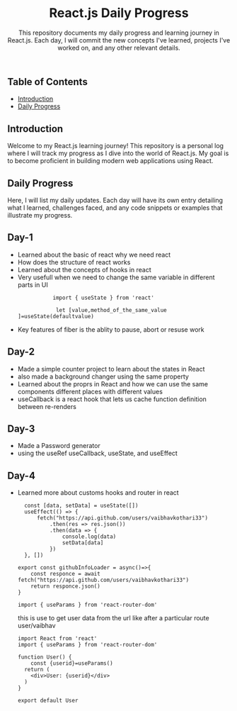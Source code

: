 <body>
    <header>
        <h1>React.js Daily Progress</h1>
        <p>This repository documents my daily progress and learning journey in React.js. Each day, I will commit the new concepts I've learned, projects I've worked on, and any other relevant details.</p>
    </header>
    <nav>
        <h2>Table of Contents</h2>
        <ul>
            <li><a href="#introduction">Introduction</a></li>
            <li><a href="#daily-progress">Daily Progress</a></li>
             </ul>
    </nav>
    <section id="introduction" class="section">
        <h2>Introduction</h2>
        <p>Welcome to my React.js learning journey! This repository is a personal log where I will track my progress as I dive into the world of React.js. My goal is to become proficient in building modern web applications using React.</p>
    </section>
    <section id="daily-progress" class="section">
        <h2>Daily Progress</h2>
        <p>Here, I will list my daily updates. Each day will have its own entry detailing what I learned, challenges faced, and any code snippets or examples that illustrate my progress.</p>
        <h2>Day-1</h2>
        <ul>
            <li>Learned about the basic of react why we need react</li>
            <li>How does the structure of react works</li>
            <li>Learned about the concepts of hooks in react</li>
            <li>Very usefull when we need to change the same variable in different parts in UI</li>

 ```
            import { useState } from 'react'
 ```
```
            let [value,method_of_the_same_value ]=useState(defaultvalue)
```
<li>Key features of fiber is the ablity to pause, abort or resuse work</li>
             </ul>
        <h2>Day-2</h2>
        <ul>
          <li>Made a simple counter project to learn about the states in React</li>
          <li>also made a background changer using the same property</li>
          <li>Learned about the proprs in React and how we can use the same components different places with different values</li>
          <li>useCallback is a react hook that lets us cache function definition between re-renders</li>
             </ul>
        <h2>Day-3</h2>
         <ul>
          <li>Made a Password generator </li>
          <li>using the useRef useCallback, useState, and useEffect</li>
             </ul>
        <h2>Day-4</h2>
        <ul>
        <li>Learned more about customs hooks and router in react</li>
           
  ``` function Github() {
    const [data, setData] = useState([])
    useEffect(() => {
        fetch("https://api.github.com/users/vaibhavkothari33")
            .then(res => res.json())
            .then(data => {
                console.log(data)
                setData[data]
            })
    }, [])
```
```
export const githubInfoLoader = async()=>{
    const responce = await fetch("https://api.github.com/users/vaibhavkothari33")
    return responce.json()
}
```

        
```
import { useParams } from 'react-router-dom'
```

this is use to get user data from the url like after a particular route
user/vaibhav
```
import React from 'react'
import { useParams } from 'react-router-dom'

function User() {
    const {userid}=useParams()
  return (
    <div>User: {userid}</div>
  )
}

export default User
```

      
</body>
</html>
